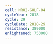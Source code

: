 ```yaml
---
cell: NR02-GOLF-04
cycleYear: 2018
cycle: 29
cycleDate: 2018-29
resistance: 389000
enlightened: 753000 
---
```

      